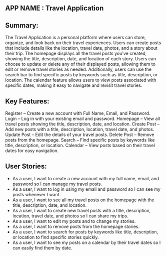 ## APP NAME : Travel Application

## Summary:
The Travel Application is a personal platform where users can store, organize, and look back on their travel experiences. Users can create posts that include details like the location, travel date, photos, and a story about their trip. The homepage displays all the travel posts you've created, showing the title, description, date, and location of each story. Users can choose to update or delete any of their displayed posts, allowing them to edit or remove travel stories as needed. Additionally, users can use the search bar to find specific posts by keywords such as title, description, or location. The calendar feature allows users to view posts associated with specific dates, making it easy to navigate and revisit travel stories.

## Key Features:
Register – Create a new account with Full Name, Email, and Password.
Login – Log in with your existing email and password.
Homepage – View all travel posts showing the title, description, date, and location.
Create Post – Add new posts with a title, description, location, travel date, and photos.
Update Post – Edit the details of your travel posts.
Delete Post – Remove posts from the homepage.
Search – Find specific posts by keywords like title, description, or location.
Calendar – View posts based on their travel dates for easy navigation.

## User Stories:
- As a user, I want to create a new account with my full name, email, and password so I can manage my travel posts.
- As a user, I want to log in using my email and password so I can see my posts whenever I want.
- As a user, I want to see all my travel posts on the homepage with the title, description, date, and location.
- As a user, I want to create new travel posts with a title, description, location, travel date, and photos so I can share my trips.
- As a user, I want to edit my posts and to change my stories.
- As a user, I want to remove posts from the homepage stories.
- As a user, I want to search for posts by keywords like title, description, or location to find specific stories quickly.
- As a user, I want to see my posts on a calendar by their travel dates so I can easily find them by date.



